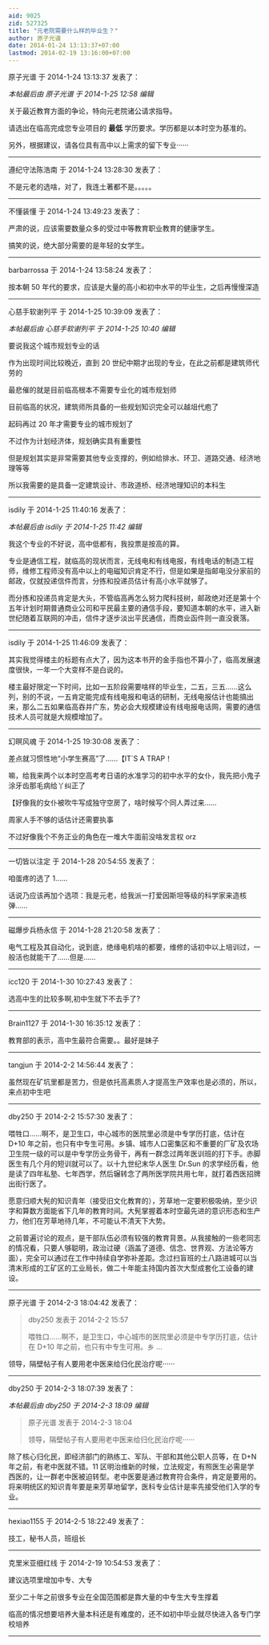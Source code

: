 ```yaml
---
aid: 9025
zid: 527325
title: "元老院需要什么样的毕业生？"
author: 原子光谱
date: 2014-01-24 13:13:37+07:00
lastmod: 2014-02-19 13:16:00+07:00
---
```


原子光谱 于 2014-1-24 13:13:37 发表了：

_本帖最后由 原子光谱 于 2014-1-25 12:58 编辑_

关于最近教育方面的争论，特向元老院诸公请求指导。

请选出在临高完成您专业项目的
**最低**
学历要求。学历都是以本时空为基准的。

另外，根据建议，请各位具有高中以上需求的留下专业······

---

遵纪守法陈浩南 于 2014-1-24 13:28:30 发表了：

不是元老的选啥，对了，我连土著都不是。。。。。

---

不懂装懂 于 2014-1-24 13:49:23 发表了：

严肃的说，应该需要数量众多的受过中等教育职业教育的健康学生。

搞笑的说，绝大部分需要的是年轻的女学生。

---

barbarrossa 于 2014-1-24 13:58:24 发表了：

按本朝 50 年代的要求，应该是大量的高小和初中水平的毕业生，之后再慢慢深造

---

心慈手软谢列平 于 2014-1-25 10:39:09 发表了：

_本帖最后由 心慈手软谢列平 于 2014-1-25 10:40 编辑_

要说我这个城市规划专业的话

作为出现时间比较晚近，直到 20 世纪中期才出现的专业，在此之前都是建筑师代劳的

最悲催的就是目前临高根本不需要专业化的城市规划师

目前临高的状况，建筑师所具备的一些规划知识完全可以越俎代庖了

起码再过 20 年才需要专业的城市规划了

不过作为计划经济体，规划确实具有重要性

但是规划其实是非常需要其他专业支撑的，例如给排水、环卫、道路交通、经济地理等等

所以我需要的是具备一定建筑设计、市政道桥、经济地理知识的本科生

---

isdily 于 2014-1-25 11:40:16 发表了：

_本帖最后由 isdily 于 2014-1-25 11:42 编辑_

我这个专业的不好说，高中低都有，我投票是按高的算。

专业是通信工程，就临高的现状而言，无线电和有线电报，有线电话的制造工程师，维修工程师没有高中以上的电磁知识肯定不行，但是如果是指邮电没分家前的邮政，仅就投递信件而言，分拣和投递员估计有高小水平就够了。

而分拣和投递员肯定是大头，不管临高再怎么努力爬科技树，邮政绝对还是第十个五年计划时期普通商业公司和平民最主要的通信手段，要知道本朝的水平，进入新世纪随着互联网的冲击，信件才逐步淡出平民通信，而商业函件则一直没衰落。

---

isdily 于 2014-1-25 11:46:09 发表了：

其实我觉得楼主的标题有点大了，因为这本书开的金手指也不算小了，临高发展速度很快，一年一个大变样不是白说的。

楼主最好限定一下时间，比如一五阶段需要啥样的毕业生，二五，三五……这么列，别的不说，一五肯定能完成有线电报和电话的研制，无线电报估计也能搞出来，那么二五如果临高吞并广东，势必会大规模建设有线电报电话网，需要的通信技术人员可就是大规模增加了。

---

幻暝风魂 于 2014-1-25 19:30:08 发表了：

差点就习惯性地“小学生赛高”了……【IT`S A TRAP！

嘛，给我来两个以本时空高考考日语的水准学习的初中水平的女仆，我先把小鬼子涂牙齿那毛病给丫纠正了

【好像我的女仆被吹牛写成独守空房了，啥时候写个同人弄过来……

周家人手不够的话估计还需要执事

不过好像我个不务正业的角色在一堆大牛面前没啥发言权 orz

---

一切皆以注定 于 2014-1-28 20:54:55 发表了：

咱蛋疼的选了 1……

话说乃应该再加个选项：我是元老，给我派一打爱因斯坦等级的科学家来造核弹……

---

磁爆步兵杨永信 于 2014-1-28 21:20:58 发表了：

电气工程及其自动化，说到底，绝缘电机啥的都要，维修的话初中以上培训过，一般活也就能干了……但是……

---

icc120 于 2014-1-30 10:27:43 发表了：

选高中生的比较多啊,初中生就下不去手了?

---

Brain1127 于 2014-1-30 16:35:12 发表了：

教育部的表示，高中生最符合需要。。最好是妹子

---

tangjun 于 2014-2-2 14:56:44 发表了：

虽然现在矿坑里都是苦力，但是依托高素质人才提高生产效率也是必须的，所以，来点初中生吧

---

dby250 于 2014-2-2 15:57:30 发表了：

喂牲口……啊不，是卫生口，中心城市的医院里必须是中专学历打底，估计在 D+10 年之前，也只有中专生可用。乡镇、城市人口密集区和不重要的厂矿及农场卫生院一级的可以是中专学历业务骨干，再有一群念过两年医训班的打下手。赤脚医生有几个月的短训就可以了。以十九世纪末华人医生 Dr.Sun 的求学经历看，他是读了四年私塾、七年西学，然后辗转念了两所医学院共用七年，就打着西医招牌出街行医了。

愿意归顺大髡的知识青年（接受旧文化教育的），芳草地一定要积极吸纳，至少识字和算数方面能省下几年的教育时间。大髡掌握着本时空最先进的意识形态和生产力，他们在芳草地待几年，不可能认不清天下大势。

之前普遍讨论的观点，是干部队伍必须有较强的教育背景。从我接触的一些老同志的情况看，只要人够聪明，政治过硬（涵盖了道德、信念、世界观、方法论等方面），完全可以通过在工作中持续自学弥补差距。念过扫盲班的土八路进城可以当清末形成的工矿区的工业局长，做二十年能主持国内首次大型成套化工设备的建设。

---

原子光谱 于 2014-2-3 18:04:42 发表了：

> dby250 发表于 2014-2-2 15:57
>
> 喂牲口……啊不，是卫生口，中心城市的医院里必须是中专学历打底，估计在 D+10 年之前，也只有中专生可用。乡 ...

领导，隔壁帖子有人要用老中医来给归化民治疗呢······

---

dby250 于 2014-2-3 18:07:39 发表了：

_本帖最后由 dby250 于 2014-2-3 18:09 编辑_

> 原子光谱 发表于 2014-2-3 18:04
>
> 领导，隔壁帖子有人要用老中医来给归化民治疗呢······

除了核心归化民，即经济部门的熟练工、军队、干部和其他公职人员等，在 D+N 年之前，有老中医就不错。11 区明治维新的时候，立法规定，有照医生必需是学西医的，让一群老中医被迫转型。老中医要是通过教育符合条件，肯定是要用的。将来明统区的知识青年要是来芳草地留学，医科专业估计是率先接受他们入学的专业。

---

hexiao1155 于 2014-2-5 18:22:49 发表了：

技工，秘书人员，班组长

---

克里米亚细红线 于 2014-2-19 10:54:53 发表了：

建议选项里增加中专、大专

至少二十年之前很多专业在全国范围都是靠大量的中专生大专生撑着

临高的情况想要培养大量本科还是有难度的，还不如初中毕业就尽快进入各专门学校培养

---
